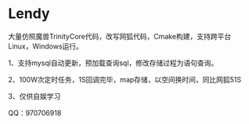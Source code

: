 # Lendy
大量仿照魔兽TrinityCore代码，改写网狐代码，Cmake构建，支持跨平台Linux，Windows运行。

1、支持mysql自动更新，预加载查询sql，修改存储过程为语句查询。

2、100W次定时任务，1S回调完毕，map存储，以空间换时间，同比网狐51S

3、仅供自娱学习

QQ：970706918
